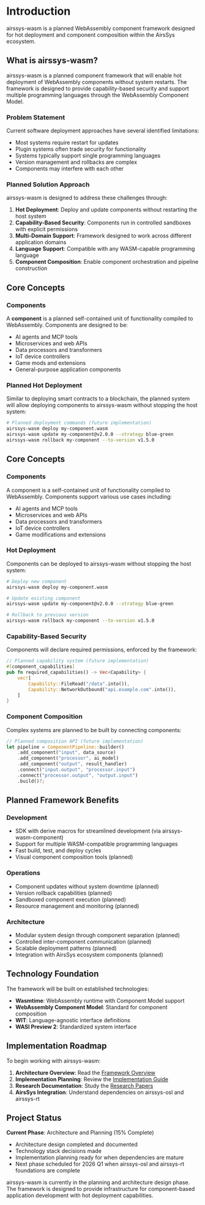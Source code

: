 # Introduction

airssys-wasm is a planned WebAssembly component framework designed for hot deployment and component composition within the AirsSys ecosystem.

## What is airssys-wasm?

airssys-wasm is a planned component framework that will enable hot deployment of WebAssembly components without system restarts. The framework is designed to provide capability-based security and support multiple programming languages through the WebAssembly Component Model.

### Problem Statement

Current software deployment approaches have several identified limitations:
- Most systems require restart for updates
- Plugin systems often trade security for functionality  
- Systems typically support single programming languages
- Version management and rollbacks are complex
- Components may interfere with each other

### Planned Solution Approach

airssys-wasm is designed to address these challenges through:

1. **Hot Deployment**: Deploy and update components without restarting the host system
2. **Capability-Based Security**: Components run in controlled sandboxes with explicit permissions
3. **Multi-Domain Support**: Framework designed to work across different application domains
4. **Language Support**: Compatible with any WASM-capable programming language
5. **Component Composition**: Enable component orchestration and pipeline construction

## Core Concepts

### Components
A **component** is a planned self-contained unit of functionality compiled to WebAssembly. Components are designed to be:
- AI agents and MCP tools
- Microservices and web APIs
- Data processors and transformers
- IoT device controllers
- Game mods and extensions
- General-purpose application components

### Planned Hot Deployment
Similar to deploying smart contracts to a blockchain, the planned system will allow deploying components to airssys-wasm without stopping the host system:
```bash
# Planned deployment commands (future implementation)
airssys-wasm deploy my-component.wasm
airssys-wasm update my-component@v2.0.0 --strategy blue-green
airssys-wasm rollback my-component --to-version v1.5.0
```

## Core Concepts

### Components
A component is a self-contained unit of functionality compiled to WebAssembly. Components support various use cases including:
- AI agents and MCP tools
- Microservices and web APIs
- Data processors and transformers
- IoT device controllers
- Game modifications and extensions

### Hot Deployment
Components can be deployed to airssys-wasm without stopping the host system:
```bash
# Deploy new component
airssys-wasm deploy my-component.wasm

# Update existing component
airssys-wasm update my-component@v2.0.0 --strategy blue-green

# Rollback to previous version
airssys-wasm rollback my-component --to-version v1.5.0
```

### Capability-Based Security
Components will declare required permissions, enforced by the framework:
```rust
// Planned capability system (future implementation)
#[component_capabilities]
pub fn required_capabilities() -> Vec<Capability> {
    vec![
        Capability::FileRead("/data".into()),
        Capability::NetworkOutbound("api.example.com".into()),
    ]
}
```

### Component Composition
Complex systems are planned to be built by connecting components:
```rust
// Planned composition API (future implementation)
let pipeline = ComponentPipeline::builder()
    .add_component("input", data_source)
    .add_component("processor", ai_model)
    .add_component("output", result_handler)
    .connect("input.output", "processor.input")
    .connect("processor.output", "output.input")
    .build()?;
```

## Planned Framework Benefits

### Development
- SDK with derive macros for streamlined development (via airssys-wasm-component)
- Support for multiple WASM-compatible programming languages
- Fast build, test, and deploy cycles
- Visual component composition tools (planned)

### Operations
- Component updates without system downtime (planned)
- Version rollback capabilities (planned)
- Sandboxed component execution (planned)
- Resource management and monitoring (planned)

### Architecture
- Modular system design through component separation (planned)
- Controlled inter-component communication (planned)
- Scalable deployment patterns (planned)
- Integration with AirsSys ecosystem components (planned)

## Technology Foundation

The framework will be built on established technologies:
- **Wasmtime**: WebAssembly runtime with Component Model support
- **WebAssembly Component Model**: Standard for component composition
- **WIT**: Language-agnostic interface definitions
- **WASI Preview 2**: Standardized system interface

## Implementation Roadmap

To begin working with airssys-wasm:

1. **Architecture Overview**: Read the [Framework Overview](./architecture/overview.md)
2. **Implementation Planning**: Review the [Implementation Guide](./implementation/getting-started.md)
3. **Research Documentation**: Study the [Research Papers](./researches/)
4. **AirsSys Integration**: Understand dependencies on airssys-osl and airssys-rt

## Project Status

**Current Phase**: Architecture and Planning (15% Complete)
- Architecture design completed and documented
- Technology stack decisions made
- Implementation planning ready for when dependencies are mature
- Next phase scheduled for 2026 Q1 when airssys-osl and airssys-rt foundations are complete

airssys-wasm is currently in the planning and architecture design phase. The framework is designed to provide infrastructure for component-based application development with hot deployment capabilities.
